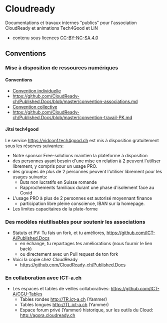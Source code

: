 # Cloudready
Documentations et travaux internes "publics" pour l'association CloudReady et animations Tech4Good et LiN
* contenu sous licences [CC-BY-NC-SA 4.0](https://creativecommons.org/licenses/by-nc-sa/4.0/deed.fr)

## Conventions
### Mise à disposition de ressources numériques
#### Conventions
* [Convention individuelle](convention-collective-CloudReady)
 * https://github.com/CloudReady-ch/Published.Docs/blob/master/convention-associations.md
* [Convention collective](Convention-collective-CloudReady)
 * https://github.com/CloudReady-ch/Published.Docs/blob/master/convention-travail-PK.md

#### Jitsi tech4good
Le service https://vidconf.tech4good.ch est mis à disposition gratuitement sous les réserves suivantes:
* Notre sponsor Free-solutions maintien la plateforme à disposition
* des personnes ayant besoin d'une mise en relation à 2 peuvent l'utiliser librement, y compris pour un usage PRO.
* des groupes de plus de 2 personnes peuvent l'utiliser librement pour les usages suivants:
  * Buts non lucratifs en Suisse romande
  * Rapprochements familiaux durant une phase d'isolement face au Covid
* L'usage PRO à plus de 2 personnes est autorisé moyennant finance
  * participation libre pleine conscience, IBAN sur la homepage.
* Les limites capacitaires de la plate-forme

### Des modèles réutilisables pour soutenir les associations
* Statuts et PV: Tu fais un fork, et tu améliores, https://github.com/ICT-A/Published.Docs
  * en échange, tu repartages tes améliorations (nous fournir le lien back)
  * ou directement avec un Pull request de ton fork
* Voici la copie chez CloudReady
  * https://github.com/CloudReady-ch/Published.Docs

### En collaboration avec ICT-a.ch
* Les espaces et tables de veilles collaboratives: https://github.com/ICT-A/CGU-Tables
  * Tables rondes http://TR.ict-a.ch (Yammer)
  * Tables longues http://TL.ict-a.ch (Yammer)
  * Espace forum privé (Yammer) historique, sur les outils du Cloud: http://agora.cloudready.ch
